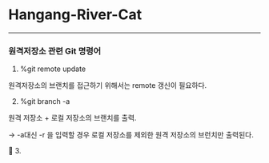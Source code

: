 # Hangang-River-Cat




---



### 원격저장소 관련 Git 명령어


1. %git remote update

원격저장소의 브랜치를 접근하기 위해서는 remote 갱신이 필요하다. 



2. %git branch -a

원격 저장소 + 로컬 저장소의 브랜치를 출력.

-> -a대신 -r 을 입력할 경우 로컬 저장소를 제외한 원격 저장소의 브런치만 출력된다.


3. 
